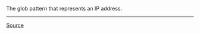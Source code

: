 The glob pattern that represents an IP address.

---

[Source](https://experienceleague.adobe.com/docs/experience-manager-dispatcher/using/configuring/dispatcher-configuration.html?lang=en#limiting-the-clients-that-can-flush-the-cache)
